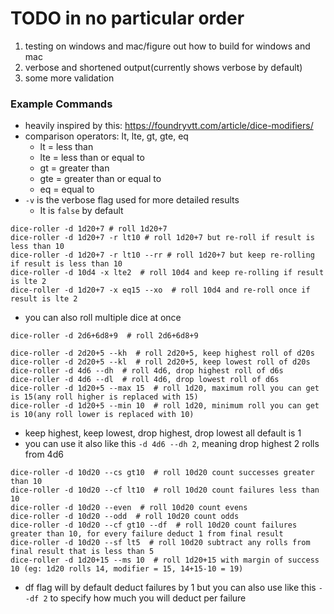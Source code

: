 # TODO in no particular order
1. testing on windows and mac/figure out how to build for windows and mac
2. verbose and shortened output(currently shows verbose by default)
3. some more validation

### Example Commands
* heavily inspired by this: https://foundryvtt.com/article/dice-modifiers/
* comparison operators: lt, lte, gt, gte, eq
  * lt = less than
  * lte = less than or equal to
  * gt = greater than
  * gte = greater than or equal to
  * eq = equal to
* `-v` is the verbose flag used for more detailed results
  * It is `false` by default
```shell
dice-roller -d 1d20+7 # roll 1d20+7
dice-roller -d 1d20+7 -r lt10 # roll 1d20+7 but re-roll if result is less than 10
dice-roller -d 1d20+7 -r lt10 --rr # roll 1d20+7 but keep re-rolling if result is less than 10
dice-roller -d 10d4 -x lte2  # roll 10d4 and keep re-rolling if result is lte 2
dice-roller -d 1d20+7 -x eq15 --xo  # roll 10d4 and re-roll once if result is lte 2
```
* you can also roll multiple dice at once
```shell
dice-roller -d 2d6+6d8+9  # roll 2d6+6d8+9
```

```shell
dice-roller -d 2d20+5 --kh  # roll 2d20+5, keep highest roll of d20s
dice-roller -d 2d20+5 --kl  # roll 2d20+5, keep lowest roll of d20s
dice-roller -d 4d6 --dh  # roll 4d6, drop highest roll of d6s
dice-roller -d 4d6 --dl  # roll 4d6, drop lowest roll of d6s
dice-roller -d 1d20+5 --max 15  # roll 1d20, maximum roll you can get is 15(any roll higher is replaced with 15)
dice-roller -d 1d20+5 --min 10  # roll 1d20, minimum roll you can get is 10(any roll lower is replaced with 10)
```
* keep highest, keep lowest, drop highest, drop lowest all default is 1
* you can use it also like this `-d 4d6 --dh 2`, meaning drop highest 2 rolls from 4d6

```shell
dice-roller -d 10d20 --cs gt10  # roll 10d20 count successes greater than 10
dice-roller -d 10d20 --cf lt10  # roll 10d20 count failures less than 10
dice-roller -d 10d20 --even  # roll 10d20 count evens
dice-roller -d 10d20 --odd  # roll 10d20 count odds
dice-roller -d 10d20 --cf gt10 --df  # roll 10d20 count failures greater than 10, for every failure deduct 1 from final result
dice-roller -d 10d20 --sf lt5  # roll 10d20 subtract any rolls from final result that is less than 5
dice-roller -d 1d20+15 --ms 10  # roll 1d20+15 with margin of success 10 (eg: 1d20 rolls 14, modifier = 15, 14+15-10 = 19)
```
* df flag will by default deduct failures by 1 but you can also use like this `--df 2` to specify how much you will deduct per failure
